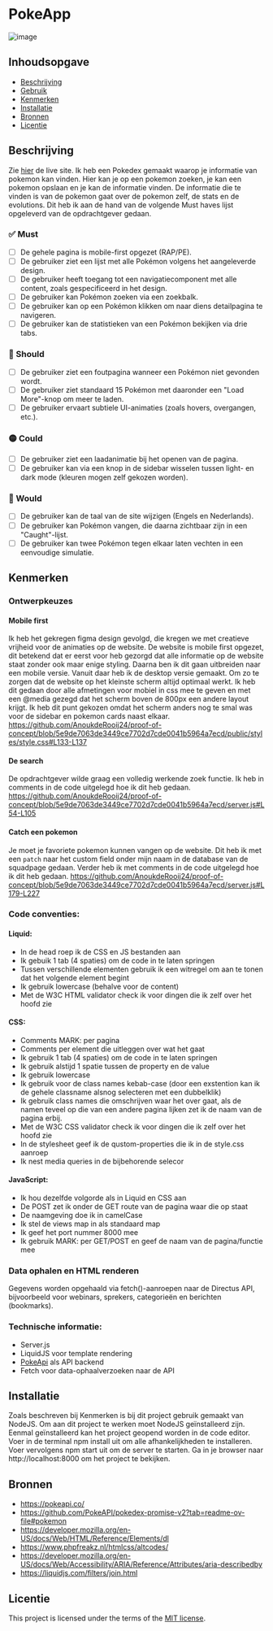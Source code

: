 <!-- Ontwerp en maak een data driven online concept voor een opdrachtgever

De instructies voor deze opdracht staan in: [docs/INSTRUCTIONS.md](https://github.com/fdnd-task/proof-of-concept/blob/main/docs/INSTRUCTIONS.md) -->

# PokeApp
<!-- Geef je project een titel en schrijf in één zin wat het is -->
![image](https://github.com/user-attachments/assets/a1140b56-8d64-4331-9915-6901cb3511e0)

## Inhoudsopgave

  * [Beschrijving](#beschrijving)
  * [Gebruik](#gebruik)
  * [Kenmerken](#kenmerken)
  * [Installatie](#installatie)
  * [Bronnen](#bronnen)
  * [Licentie](#licentie)

## Beschrijving
<!-- Bij Beschrijving staat kort beschreven wat voor project het is en wat je hebt gemaakt -->
<!-- Voeg een mooie poster visual toe 📸 -->
<!-- Voeg een link toe naar Github Pages 🌐-->

Zie [hier](https://proof-of-concept-nlhk.onrender.com/) de live site.
Ik heb een Pokedex gemaakt waarop je informatie van pokemon kan vinden. Hier kan je op een pokemon zoeken, je kan een pokemon opslaan en je kan de informatie vinden. 
De informatie die te vinden is van de pokemon gaat over de pokemon zelf, de stats en de evolutions. Dit heb ik aan de hand van de volgende Must haves lijst opgeleverd van de opdrachtgever gedaan.

### ✅ Must

- [ ] De gehele pagina is mobile-first opgezet (RAP/PE).
- [ ] De gebruiker ziet een lijst met alle Pokémon volgens het aangeleverde design.
- [ ] De gebruiker heeft toegang tot een navigatiecomponent met alle content, zoals gespecificeerd in het design.
- [ ] De gebruiker kan Pokémon zoeken via een zoekbalk.
- [ ] De gebruiker kan op een Pokémon klikken om naar diens detailpagina te navigeren.
- [ ] De gebruiker kan de statistieken van een Pokémon bekijken via drie tabs.

### 🔶 Should

- [ ] De gebruiker ziet een foutpagina wanneer een Pokémon niet gevonden wordt.
- [ ] De gebruiker ziet standaard 15 Pokémon met daaronder een "Load More"-knop om meer te laden.
- [ ] De gebruiker ervaart subtiele UI-animaties (zoals hovers, overgangen, etc.).

### 🟡 Could

- [ ] De gebruiker ziet een laadanimatie bij het openen van de pagina.
- [ ] De gebruiker kan via een knop in de sidebar wisselen tussen light- en dark mode (kleuren mogen zelf gekozen worden).

### 🔵 Would

- [ ] De gebruiker kan de taal van de site wijzigen (Engels en Nederlands).
- [ ] De gebruiker kan Pokémon vangen, die daarna zichtbaar zijn in een "Caught"-lijst.
- [ ] De gebruiker kan twee Pokémon tegen elkaar laten vechten in een eenvoudige simulatie.

<!-- ## Gebruik -->
<!-- Bij Gebruik staat de user story, hoe het werkt en wat je er mee kan. -->

## Kenmerken
<!-- Bij Kenmerken staat welke technieken zijn gebruikt en hoe. Wat is de HTML structuur? Wat zijn de belangrijkste dingen in CSS? Wat is er met JS gedaan en hoe? Misschien heb je iets met NodeJS gedaan, of heb je een framwork of library gebruikt? -->

### Ontwerpkeuzes
#### Mobile first
Ik heb het gekregen figma design gevolgd, die kregen we met creatieve vrijheid voor de animaties op de website. 
De website is mobile first opgezet, dit betekend dat er eerst voor heb gezorgd dat alle informatie op de website staat zonder ook maar enige styling. Daarna ben ik dit gaan uitbreiden naar een mobile versie. Vanuit daar heb ik de desktop versie gemaakt. Om zo te zorgen dat de website op het kleinste scherm altijd optimaal werkt. 
Ik heb dit gedaan door alle afmetingen voor mobiel in css mee te geven en met een @media gezegd dat het scherm boven de 800px een andere layout krijgt. Ik heb dit punt gekozen omdat het scherm anders nog te smal was voor de sidebar en pokemon cards naast elkaar.
https://github.com/AnoukdeRooij24/proof-of-concept/blob/5e9de7063de3449ce7702d7cde0041b5964a7ecd/public/styles/style.css#L133-L137

#### De search 
De opdrachtgever wilde graag een volledig werkende zoek functie. Ik heb in comments in de code uitgelegd hoe ik dit heb gedaan.
https://github.com/AnoukdeRooij24/proof-of-concept/blob/5e9de7063de3449ce7702d7cde0041b5964a7ecd/server.js#L54-L105

#### Catch een pokemon
Je moet je favoriete pokemon kunnen vangen op de website. Dit heb ik met een `patch` naar het custom field onder mijn naam in de database van de squadpage gedaan. Verder heb ik met comments in de code uitgelegd hoe ik dit heb gedaan.
https://github.com/AnoukdeRooij24/proof-of-concept/blob/5e9de7063de3449ce7702d7cde0041b5964a7ecd/server.js#L179-L227


### Code conventies:
#### Liquid:
- In de head roep ik de CSS en JS bestanden aan
- Ik gebuik 1 tab (4 spaties) om de code in te laten springen
- Tussen verschillende elementen gebruik ik een witregel om aan te tonen dat het volgende element begint
- Ik gebruik lowercase (behalve voor de content)
- Met de W3C HTML validator check ik voor dingen die ik zelf over het hoofd zie

#### CSS:
- Comments MARK: per pagina
- Comments per element die uitleggen over wat het gaat
- Ik gebruik 1 tab (4 spaties) om de code in te laten springen
- Ik gebruik alstijd 1 spatie tussen de property en de value
- Ik gebruik lowercase
- Ik gebruik voor de class names kebab-case (door een exstention kan ik de gehele classname alsnog selecteren met een dubbelklik)
- Ik gebruik class names die omschrijven waar het over gaat, als de namen teveel op die van een andere pagina lijken zet ik de naam van de pagina erbij.
- Met de W3C CSS validator check ik voor dingen die ik zelf over het hoofd zie
- In de stylesheet geef ik de qustom-properties die ik in de style.css aanroep
- Ik nest media queries in de bijbehorende selecor

#### JavaScript:
- Ik hou dezelfde volgorde als in Liquid en CSS aan
- De POST zet ik onder de GET route van de pagina waar die op staat
- De naamgeving doe ik in camelCase
- Ik stel de views map in als standaard map
- Ik geef het port nummer 8000 mee
- Ik gebruik MARK: per GET/POST en geef de naam van de pagina/functie mee

### Data ophalen en HTML renderen
Gegevens worden opgehaald via fetch()-aanroepen naar de Directus API, bijvoorbeeld voor webinars, sprekers, categorieën en berichten (bookmarks).
<!-- Voorbeeld: ophalen van webinars met gerelateerde sprekers, categorieën en resources.
Rendering gebeurt met behulp van Liquid templates, waarbij data via Express wordt doorgegeven aan .liquid views.
Bookmarks worden opgeslagen als berichten in Directus (avl_messages) en worden gesorteerd/gefilterd op basis van text (bijv. webinar ID) en for (bijv. "Bookmark for Julia").
Filters in routes zoals /webinars en /speakers maken gebruik van querystrings (?category=..., ?sort=..., ?filter=...) voor dynamische weergave. -->

### Technische informatie:
- Server.js <!-- als backend webframework -->
- LiquidJS voor template rendering
- [PokeApi](https://pokeapi.co/) als API backend
- Fetch voor data-ophaalverzoeken naar de API

## Installatie
<!-- Bij Instalatie staat hoe een andere developer aan jouw repo kan werken -->
Zoals beschreven bij Kenmerken is bij dit project gebruik gemaakt van NodeJS. Om aan dit project te werken moet NodeJS geïnstalleerd zijn. Eenmal geïnstalleerd kan het project geopend worden in de code editor.
Voer in de terminal npm install uit om alle afhankelijkheden te installeren.
Voer vervolgens npm start uit om de server te starten.
Ga in je browser naar http://localhost:8000 om het project te bekijken.

## Bronnen
- https://pokeapi.co/
- https://github.com/PokeAPI/pokedex-promise-v2?tab=readme-ov-file#pokemon
- https://developer.mozilla.org/en-US/docs/Web/HTML/Reference/Elements/dl
- https://www.phpfreakz.nl/htmlcss/altcodes/
- https://developer.mozilla.org/en-US/docs/Web/Accessibility/ARIA/Reference/Attributes/aria-describedby
- https://liquidjs.com/filters/join.html

## Licentie

This project is licensed under the terms of the [MIT license](./LICENSE).
